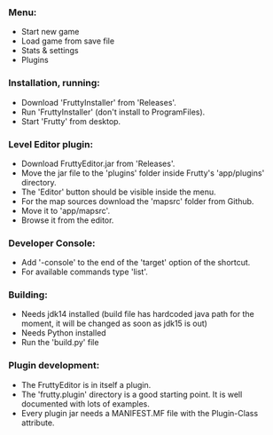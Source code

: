 ### Menu:
  - Start new game
  - Load game from save file
  - Stats & settings
  - Plugins

### Installation, running:
  - Download 'FruttyInstaller' from 'Releases'.
  - Run 'FruttyInstaller' (don't install to ProgramFiles).
  - Start 'Frutty' from desktop.

### Level Editor plugin:
  - Download FruttyEditor.jar from 'Releases'.
  - Move the jar file to the 'plugins' folder inside Frutty's 'app/plugins' directory.
  - The 'Editor' button should be visible inside the menu.
  - For the map sources download the 'mapsrc' folder from Github.
  - Move it to 'app/mapsrc'.
  - Browse it from the editor.

### Developer Console:
  - Add '-console' to the end of the 'target' option of the shortcut.
  - For available commands type 'list'.

### Building:
  - Needs jdk14 installed (build file has hardcoded java path for the moment, it will be changed as soon as jdk15 is out)
  - Needs Python installed
  - Run the 'build.py' file

### Plugin development:
  - The FruttyEditor is in itself a plugin.
  - The 'frutty.plugin' directory is a good starting point. It is well documented with lots of examples.
  - Every plugin jar needs a MANIFEST.MF file with the Plugin-Class attribute.